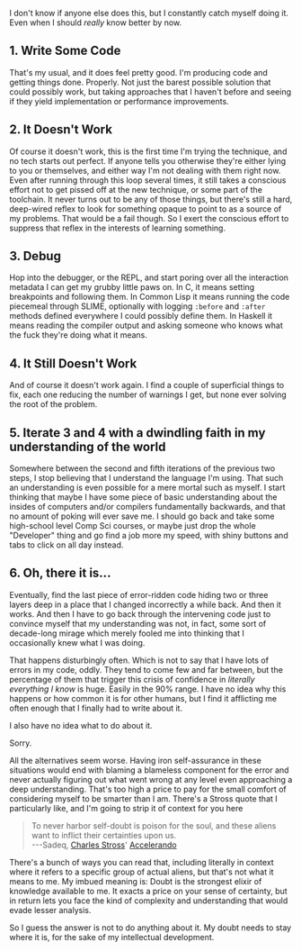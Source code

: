 I don't know if anyone else does this, but I constantly catch myself doing it. Even when I should *really* know better by now.

## <a name="write-some-code" href="#write-some-code"></a>1. Write Some Code

That's my usual, and it does feel pretty good. I'm producing code and getting things done. Properly. Not just the barest possible solution that could possibly work, but taking approaches that I haven't before and seeing if they yield implementation or performance improvements.

## <a name="it-doesnt-work" href="#it-doesnt-work"></a>2. It Doesn't Work

Of course it doesn't work, this is the first time I'm trying the technique, and no tech starts out perfect. If anyone tells you otherwise they're either lying to you or themselves, and either way I'm not dealing with them right now. Even after running through this loop several times, it still takes a conscious effort not to get pissed off at the new technique, or some part of the toolchain. It never turns out to be any of those things, but there's still a hard, deep-wired reflex to look for something opaque to point to as a source of my problems. That would be a fail though. So I exert the conscious effort to suppress that reflex in the interests of learning something.

## <a name="debug" href="#debug"></a>3. Debug

Hop into the debugger, or the REPL, and start poring over all the interaction metadata I can get my grubby little paws on. In C, it means setting breakpoints and following them. In Common Lisp it means running the code piecemeal through SLIME, optionally with logging `:before` and `:after` methods defined everywhere I could possibly define them. In Haskell it means reading the compiler output and asking someone who knows what the fuck they're doing what it means.

## <a name="it-still-doesnt-work" href="#it-still-doesnt-work"></a>4. It Still Doesn't Work

And of course it doesn't work again. I find a couple of superficial things to fix, each one reducing the number of warnings I get, but none ever solving the root of the problem.

## <a name="iterate-and-with-a-dwindling-faith-in-my-understanding-of-the-world" href="#iterate-and-with-a-dwindling-faith-in-my-understanding-of-the-world"></a>5. Iterate 3 and 4 with a dwindling faith in my understanding of the world

Somewhere between the second and fifth iterations of the previous two steps, I stop believing that I understand the language I'm using. That such an understanding is even possible for a mere mortal such as myself. I start thinking that maybe I have some piece of basic understanding about the insides of computers and/or compilers fundamentally backwards, and that no amount of poking will ever save me. I should go back and take some high-school level Comp Sci courses, or maybe just drop the whole "Developer" thing and go find a job more my speed, with shiny buttons and tabs to click on all day instead.

## <a name="oh-there-it-is" href="#oh-there-it-is"></a>6. Oh, there it is...

Eventually, find the last piece of error-ridden code hiding two or three layers deep in a place that I changed incorrectly a while back. And then it works. And then I have to go back through the intervening code just to convince myself that my understanding was not, in fact, some sort of decade-long mirage which merely fooled me into thinking that I occasionally knew what I was doing.

That happens disturbingly often. Which is not to say that I have lots of errors in my code, oddly. They tend to come few and far between, but the percentage of them that trigger this crisis of confidence in *literally everything I know* is huge. Easily in the 90% range. I have no idea why this happens or how common it is for other humans, but I find it afflicting me often enough that I finally had to write about it.

I also have no idea what to do about it.

Sorry.

All the alternatives seem worse. Having iron self-assurance in these situations would end with blaming a blameless component for the error and never actually figuring out what went wrong at any level even approaching a deep understanding. That's too high a price to pay for the small comfort of considering myself to be smarter than I am. There's a Stross quote that I particularly like, and I'm going to strip it of context for you here

> To never harbor self-doubt is poison for the soul, and these aliens want to inflict their certainties upon us.  
> ---Sadeq, [Charles Stross](http://www.antipope.org/charlie/blog-static/)' [Accelerando](http://www.antipope.org/charlie/blog-static/fiction/accelerando/accelerando-intro.html)  

There's a bunch of ways you can read that, including literally in context where it refers to a specific group of actual aliens, but that's not what it means to me. My imbued meaning is: Doubt is the strongest elixir of knowledge available to me. It exacts a price on your sense of certainty, but in return lets you face the kind of complexity and understanding that would evade lesser analysis.

So I guess the answer is not to do anything about it. My doubt needs to stay where it is, for the sake of my intellectual development.
